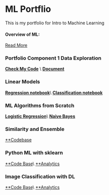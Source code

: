 # ML Portflio

This is my portfolio for Intro to Machine Learning

#### Overview of ML:

[Read More](https://github.com/nguyentran6698/NguyenTran_Porfolio/blob/89f9b2fa4df21f1ccc7cd276efbb03cd72663797/Overview%20of%20ML.pdf)

### Portfolio Component 1 Data Exploration

[**Check My Code**](https://github.com/nguyentran6698/NguyenTran_Porfolio/blob/410af865496ed1835c67ee53a486a231d8d41e86/assignment.cpp) \\
[**Document**](https://github.com/nguyentran6698/NguyenTran_Porfolio/blob/89f9b2fa4df21f1ccc7cd276efbb03cd72663797/Portfolio%20Component%201%20Data%20Exploration.pdf)

### Linear Models

[**Regression notebook**](https://github.com/nguyentran6698/NguyenTran_Porfolio/blob/8d9ba2e302b3a651661214ef54c785a6fa32939c/Regression.pdf)\\
[**Classification notebook**](https://github.com/nguyentran6698/NguyenTran_Porfolio/blob/1fdda3fac2f3895fdc7191ed372475915ddc37db/Classification.pdf)

### ML Algorithms from Scratch
[**Logistic Regression**](https://github.com/nguyentran6698/NguyenTran_Porfolio/blob/35d407578bc1d79439f99dae555fe350dac1f72c/LogisticRegression.cpp)\\
[**Naive Bayes**](https://github.com/nguyentran6698/NguyenTran_Porfolio/blob/35d407578bc1d79439f99dae555fe350dac1f72c/NaiveBayes.cpp)
### Similarity and Ensemble
[**Codebase](https://github.com/nguyentran6698/NguyenTran_Porfolio)
### Python ML with sklearn
[**Code Base](https://github.com/nguyentran6698/NguyenTran_Porfolio/blob/1a057b13c9c23f3951d19c8df89e191f73a0a016/Assignment.pdf)\\
[**Analytics](https://github.com/nguyentran6698/NguyenTran_Porfolio/blob/1a057b13c9c23f3951d19c8df89e191f73a0a016/Analysis.pdf)
### Image Classification with DL
[**Code Base](https://github.com/nguyentran6698/NguyenTran_Porfolio/blob/1a057b13c9c23f3951d19c8df89e191f73a0a016/Image%20Classification%20with%20DL.ipynb)\\
[**Analytics](https://github.com/nguyentran6698/NguyenTran_Porfolio/blob/1a057b13c9c23f3951d19c8df89e191f73a0a016/ImageClassification.pdf)
